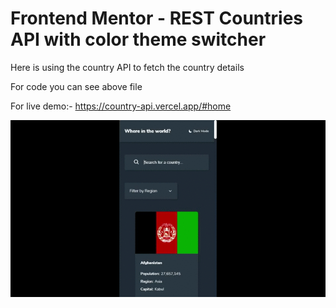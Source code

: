 # Frontend Mentor - REST Countries API with color theme switcher

Here is using the country API to fetch the country details

For code you can see above file

For live demo:- https://country-api.vercel.app/#home

![finaloutput](https://github.com/lakshay-saini-au8/javascript-pracitce-project/blob/master/Country-With-API-FM/final.gif)
